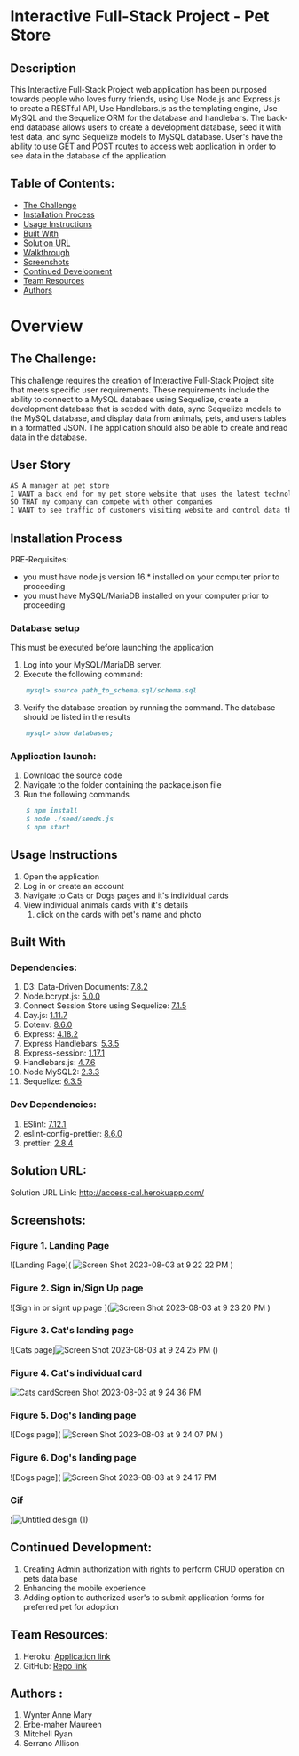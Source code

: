 # Interactive Full-Stack Project - Pet Store

## Description
This Interactive Full-Stack Project web application has been purposed towards people who loves furry friends, using Use Node.js and Express.js to create a RESTful API, Use Handlebars.js as the templating engine, Use MySQL and the Sequelize ORM for the database and handlebars. The back-end database allows users to create a development database, seed it with test data, and sync Sequelize models to MySQL database. User's have the ability to use GET and POST routes to access web application in order to see  data in the  database of the application

## Table of Contents:
- [The Challenge](#the-challenge)
- [Installation Process](#installation-process)
- [Usage Instructions](#usage-instructions)
- [Built With](#built-with)
- [Solution URL](#solution-url)
- [Walkthrough](#walkthrough-video)
- [Screenshots](#screenshots)
- [Continued Development](#continued-development)
- [Team Resources](#team-resources)
- [Authors](#authors)

# Overview

## The Challenge:
This challenge requires the creation of Interactive Full-Stack Project site that meets specific user requirements. These requirements include the ability to connect to a MySQL database using Sequelize, create a development database that is seeded with data, sync Sequelize models to the MySQL database, and display data from animals, pets, and users tables in a formatted JSON. The application should also be able to create and read data in the database.

## User Story

```md
AS A manager at pet store
I WANT a back end for my pet store website that uses the latest technologies
SO THAT my company can compete with other companies 
I WANT to see traffic of customers visiting website and control data that is displaied to them based on their authrozation
````

## Installation Process

PRE-Requisites: 
- you must have node.js version 16.* installed on your computer prior to proceeding
- you must have MySQL/MariaDB installed on your computer prior to proceeding


### Database setup
This must be executed before launching the application
1. Log into your MySQL/MariaDB server.
2. Execute the following command:
```md
    mysql> source path_to_schema.sql/schema.sql
```
3. Verify the database creation by running the command. The database should be listed in the results
```md
    mysql> show databases;
```

### Application launch:
1. Download the source code
2. Navigate to the folder containing the package.json file
3. Run the following commands
```md
    $ npm install
    $ node ./seed/seeds.js
    $ npm start
```


## Usage Instructions
1. Open the application
2. Log in or create an account
3. Navigate to Cats or Dogs pages and it's individual cards 
4. View individual animals cards with it's details
    1. click on the cards with pet's name and photo


    

## Built With
### Dependencies:
1. D3: Data-Driven Documents: [7.8.2](https://www.npmjs.com/package/d3)
2. Node.bcrypt.js: [5.0.0](https://www.npmjs.com/package/bcrypt/v/5.0.0)
3. Connect Session Store using Sequelize: [7.1.5](https://www.npmjs.com/package/connect-session-sequelize)
4. Day.js: [1.11.7](https://www.npmjs.com/package/dayjs)
5. Dotenv: [8.6.0](https://www.npmjs.com/package/dotenv)
6. Express: [4.18.2](https://www.npmjs.com/package/express/v/4.18.2)
7. Express Handlebars: [5.3.5](https://www.npmjs.com/package/express-handlebars/v/5.3.5)
8. Express-session: [1.17.1](https://www.npmjs.com/package/express-session/v/1.17.1)
9. Handlebars.js: [4.7.6](https://www.npmjs.com/package/handlebars/v/4.7.6)
10. Node MySQL2: [2.3.3](https://www.npmjs.com/package/mysql2/v/2.3.3)
11. Sequelize: [6.3.5](https://www.npmjs.com/package/sequelize/v/6.3.5)

### Dev Dependencies:
1. ESlint: [7.12.1](https://www.npmjs.com/package/eslint/v/7.12.1)
2. eslint-config-prettier: [8.6.0](https://www.npmjs.com/package/eslint-config-prettier?activeTab=versions)
3. prettier: [2.8.4](https://www.npmjs.com/package/prettier?activeTab=versions)


## Solution URL:
Solution URL Link: http://access-cal.herokuapp.com/


## Screenshots:
### Figure 1. Landing Page
![Landing Page]( ![Screen Shot 2023-08-03 at 9 22 22 PM](https://github.com/Allicris/project-two/assets/130412307/a5e23f1a-6d5f-43eb-aa38-d8ab2a1a78e2)
)


### Figure 2. Sign in/Sign Up page
![Sign in or signt up page ](![Screen Shot 2023-08-03 at 9 23 20 PM](https://github.com/Allicris/project-two/assets/130412307/18c17756-9ba3-4a6a-adc6-8bed6eb84bb4)
)


### Figure 3. Cat's landing page
![Cats page]![Screen Shot 2023-08-03 at 9 24 25 PM](https://github.com/Allicris/project-two/assets/130412307/57708156-d1d6-4827-a58b-d34b3d57cb80)
()

### Figure 4. Cat's individual card
![Cats card![Screen Shot 2023-08-03 at 9 24 36 PM](https://github.com/Allicris/project-two/assets/130412307/7d93db12-cd6d-49ab-b8d6-e4fddbbd9fff)
]( )

### Figure 5. Dog's landing page
![Dogs page]( ![Screen Shot 2023-08-03 at 9 24 07 PM](https://github.com/Allicris/project-two/assets/130412307/4e40904a-bca2-4d99-b5f9-e6b957468144)
)

### Figure 6. Dog's landing page
![Dogs page]( ![Screen Shot 2023-08-03 at 9 24 17 PM](https://github.com/Allicris/project-two/assets/130412307/dbbeff97-4e61-44e0-b442-45f6601c3c5b)

### Gif 
)![Untitled design (1)](https://github.com/Allicris/project-two/assets/130412307/9bb5b91e-edec-4d6c-846b-7574afdcbd5d)





## Continued Development:
1. Creating Admin authorization with rights to perform CRUD operation on pets data base
2. Enhancing the mobile experience 
3. Adding option to authorized user's to submit application forms for preferred pet for adoption 

## Team Resources: 

1. Heroku: [Application link]()
2. GitHub: [Repo link](https://github.com/Allicris/project-two.git)

## Authors :
1. Wynter Anne Mary
2. Erbe-maher Maureen
3. Mitchell Ryan
4. Serrano Allison
